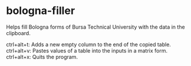 # bologna-filler
Helps fill Bologna forms of Bursa Technical University with the data in the clipboard.

ctrl+alt+t: Adds a new empty column to the end of the copied table.
ctrl+alt+v: Pastes values of a table into the inputs in a matrix form.
ctrl+alt+x: Quits the program.
